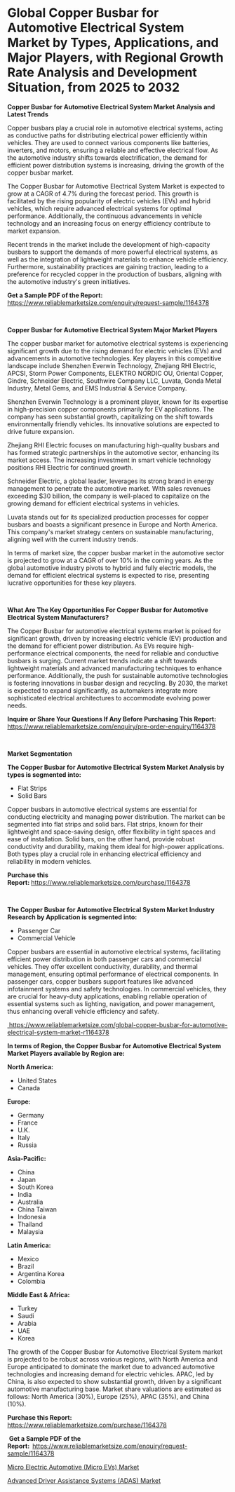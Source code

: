 <p><h1>Global Copper Busbar for Automotive Electrical System Market by Types, Applications, and Major Players, with Regional Growth Rate Analysis and Development Situation, from 2025 to 2032</h1></p><p><strong>Copper Busbar for Automotive Electrical System Market Analysis and Latest Trends</strong></p>
<p><p>Copper busbars play a crucial role in automotive electrical systems, acting as conductive paths for distributing electrical power efficiently within vehicles. They are used to connect various components like batteries, inverters, and motors, ensuring a reliable and effective electrical flow. As the automotive industry shifts towards electrification, the demand for efficient power distribution systems is increasing, driving the growth of the copper busbar market.</p><p>The Copper Busbar for Automotive Electrical System Market is expected to grow at a CAGR of 4.7% during the forecast period. This growth is facilitated by the rising popularity of electric vehicles (EVs) and hybrid vehicles, which require advanced electrical systems for optimal performance. Additionally, the continuous advancements in vehicle technology and an increasing focus on energy efficiency contribute to market expansion. </p><p>Recent trends in the market include the development of high-capacity busbars to support the demands of more powerful electrical systems, as well as the integration of lightweight materials to enhance vehicle efficiency. Furthermore, sustainability practices are gaining traction, leading to a preference for recycled copper in the production of busbars, aligning with the automotive industry's green initiatives.</p></p>
<p><strong>Get a Sample PDF of the Report:&nbsp;</strong> <a href="https://www.reliablemarketsize.com/enquiry/request-sample/1164378?utm_campaign=2115&utm_medium=2&utm_source=Github&utm_content=ia&utm_term=30032025&utm_id=copper-busbar-for-automotive-electrical-system">https://www.reliablemarketsize.com/enquiry/request-sample/1164378</a></p>
<p>&nbsp;</p>
<p><strong>Copper Busbar for Automotive Electrical System Major Market Players</strong></p>
<p><p>The copper busbar market for automotive electrical systems is experiencing significant growth due to the rising demand for electric vehicles (EVs) and advancements in automotive technologies. Key players in this competitive landscape include Shenzhen Everwin Technology, Zhejiang RHI Electric, APCSI, Storm Power Components, ELEKTRO NORDIC OU, Oriental Copper, Gindre, Schneider Electric, Southwire Company LLC, Luvata, Gonda Metal Industry, Metal Gems, and EMS Industrial & Service Company.</p><p>Shenzhen Everwin Technology is a prominent player, known for its expertise in high-precision copper components primarily for EV applications. The company has seen substantial growth, capitalizing on the shift towards environmentally friendly vehicles. Its innovative solutions are expected to drive future expansion.</p><p>Zhejiang RHI Electric focuses on manufacturing high-quality busbars and has formed strategic partnerships in the automotive sector, enhancing its market access. The increasing investment in smart vehicle technology positions RHI Electric for continued growth.</p><p>Schneider Electric, a global leader, leverages its strong brand in energy management to penetrate the automotive market. With sales revenues exceeding $30 billion, the company is well-placed to capitalize on the growing demand for efficient electrical systems in vehicles.</p><p>Luvata stands out for its specialized production processes for copper busbars and boasts a significant presence in Europe and North America. This company's market strategy centers on sustainable manufacturing, aligning well with the current industry trends.</p><p>In terms of market size, the copper busbar market in the automotive sector is projected to grow at a CAGR of over 10% in the coming years. As the global automotive industry pivots to hybrid and fully electric models, the demand for efficient electrical systems is expected to rise, presenting lucrative opportunities for these key players.</p></p>
<p>&nbsp;</p>
<p><strong>What Are The Key Opportunities For Copper Busbar for Automotive Electrical System Manufacturers?</strong></p>
<p><p>The Copper Busbar for automotive electrical systems market is poised for significant growth, driven by increasing electric vehicle (EV) production and the demand for efficient power distribution. As EVs require high-performance electrical components, the need for reliable and conductive busbars is surging. Current market trends indicate a shift towards lightweight materials and advanced manufacturing techniques to enhance performance. Additionally, the push for sustainable automotive technologies is fostering innovations in busbar design and recycling. By 2030, the market is expected to expand significantly, as automakers integrate more sophisticated electrical architectures to accommodate evolving power needs.</p></p>
<p><strong>Inquire or Share Your Questions If Any Before Purchasing This Report:</strong> <a href="https://www.reliablemarketsize.com/enquiry/pre-order-enquiry/1164378?utm_campaign=2115&utm_medium=2&utm_source=Github&utm_content=ia&utm_term=30032025&utm_id=copper-busbar-for-automotive-electrical-system">https://www.reliablemarketsize.com/enquiry/pre-order-enquiry/1164378</a></p>
<p>&nbsp;</p>
<p><strong>Market Segmentation</strong></p>
<p><strong>The Copper Busbar for Automotive Electrical System Market Analysis by types is segmented into:</strong></p>
<p><ul><li>Flat Strips</li><li>Solid Bars</li></ul></p>
<p><p>Copper busbars in automotive electrical systems are essential for conducting electricity and managing power distribution. The market can be segmented into flat strips and solid bars. Flat strips, known for their lightweight and space-saving design, offer flexibility in tight spaces and ease of installation. Solid bars, on the other hand, provide robust conductivity and durability, making them ideal for high-power applications. Both types play a crucial role in enhancing electrical efficiency and reliability in modern vehicles.</p></p>
<p><strong>Purchase this Report:&nbsp;</strong><a href="https://www.reliablemarketsize.com/purchase/1164378?utm_campaign=2115&utm_medium=2&utm_source=Github&utm_content=ia&utm_term=30032025&utm_id=copper-busbar-for-automotive-electrical-system">https://www.reliablemarketsize.com/purchase/1164378</a></p>
<p>&nbsp;</p>
<p><strong>The Copper Busbar for Automotive Electrical System Market Industry Research by Application is segmented into:</strong></p>
<p><ul><li>Passenger Car</li><li>Commercial Vehicle</li></ul></p>
<p><p>Copper busbars are essential in automotive electrical systems, facilitating efficient power distribution in both passenger cars and commercial vehicles. They offer excellent conductivity, durability, and thermal management, ensuring optimal performance of electrical components. In passenger cars, copper busbars support features like advanced infotainment systems and safety technologies. In commercial vehicles, they are crucial for heavy-duty applications, enabling reliable operation of essential systems such as lighting, navigation, and power management, thus enhancing overall vehicle efficiency and safety.</p></p>
<p><a href="https://www.reliablemarketsize.com/global-copper-busbar-for-automotive-electrical-system-market-r1164378?utm_campaign=2115&utm_medium=2&utm_source=Github&utm_content=ia&utm_term=30032025&utm_id=copper-busbar-for-automotive-electrical-system">&nbsp;https://www.reliablemarketsize.com/global-copper-busbar-for-automotive-electrical-system-market-r1164378</a></p>
<p><strong>In terms of Region, the Copper Busbar for Automotive Electrical System Market Players available by Region are:</strong></p>
<p>
    <p> <strong> North America: </strong>
        <ul>
            <li>United States</li>
            <li>Canada</li>
        </ul>
        </p> 
    <p> <strong> Europe: </strong>
        <ul>
            <li>Germany</li>
            <li>France</li>
            <li>U.K.</li>
            <li>Italy</li>
            <li>Russia</li>
        </ul>
        </p> 
    <p> <strong> Asia-Pacific: </strong>
        <ul>
            <li>China</li>
            <li>Japan</li>
            <li>South Korea</li>
            <li>India</li>
            <li>Australia</li>
            <li>China Taiwan</li>
            <li>Indonesia</li>
            <li>Thailand</li>
            <li>Malaysia</li>
        </ul>
        </p> 
    <p> <strong> Latin America: </strong>
        <ul>
            <li>Mexico</li>
            <li>Brazil</li>
            <li>Argentina Korea</li>
            <li>Colombia</li>
        </ul>
        </p> 
    <p> <strong> Middle East & Africa: </strong>
        <ul>
            <li>Turkey</li>
            <li>Saudi</li>
            <li>Arabia</li>
            <li>UAE</li>
            <li>Korea</li>
        </ul>
    </p>
    </p>
<p><p>The growth of the Copper Busbar for Automotive Electrical System market is projected to be robust across various regions, with North America and Europe anticipated to dominate the market due to advanced automotive technologies and increasing demand for electric vehicles. APAC, led by China, is also expected to show substantial growth, driven by a significant automotive manufacturing base. Market share valuations are estimated as follows: North America (30%), Europe (25%), APAC (35%), and China (10%).</p></p>
<p><strong>Purchase this Report: </strong><a href="https://www.reliablemarketsize.com/purchase/1164378?utm_campaign=2115&utm_medium=2&utm_source=Github&utm_content=ia&utm_term=30032025&utm_id=copper-busbar-for-automotive-electrical-system">https://www.reliablemarketsize.com/purchase/1164378</a></p>
<p>&nbsp;<strong>Get a Sample PDF of the Report:&nbsp;&nbsp;</strong><a href="https://www.reliablemarketsize.com/enquiry/request-sample/1164378?utm_campaign=2115&utm_medium=2&utm_source=Github&utm_content=ia&utm_term=30032025&utm_id=copper-busbar-for-automotive-electrical-system">https://www.reliablemarketsize.com/enquiry/request-sample/1164378</a></p>
<p><strong></strong></p>
<p><p><a href="https://github.com/wwwkeltoum/Market-Research-Report-List-5/blob/main/micro-electric-automotive-micro-evs-market.md?utm_campaign=2115&utm_medium=2&utm_source=Github&utm_content=ia&utm_term=30032025&utm_id=copper-busbar-for-automotive-electrical-system">Micro Electric Automotive (Micro EVs) Market</a></p><p><a href="https://github.com/sofayahoo2023/Market-Research-Report-List-7/blob/main/advanced-driver-assistance-systems-adas-market.md?utm_campaign=2115&utm_medium=2&utm_source=Github&utm_content=ia&utm_term=30032025&utm_id=copper-busbar-for-automotive-electrical-system">Advanced Driver Assistance Systems (ADAS) Market</a></p></p>